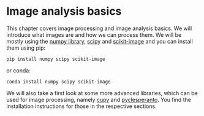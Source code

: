 # Image analysis basics

This chapter covers image processing and image analysis basics. We will introduce what images are and how we can process them. We will be mostly using the [numpy library](https://numpy.org), [scipy](https://scipy.org/) and [scikit-image](https://scikit-image.org) and you can install them using pip:

```
pip install numpy scipy scikit-image
```

or conda:
```
conda install numpy scipy scikit-image
```

We will also take a first look at some more advanced libraries, which can be used for image processing, namely [cupy](https://cupy.dev) and [pyclesperanto](https://github.com/clesperanto/pyclesperanto_prototype). You find the installation instructions for those in the respective sections.